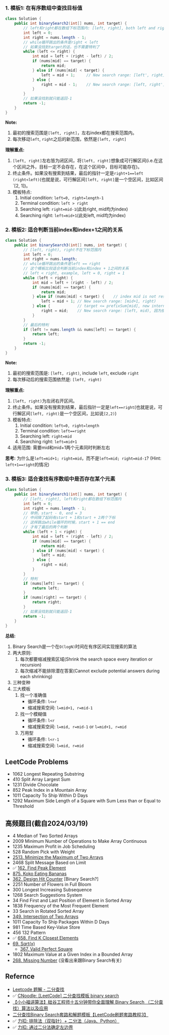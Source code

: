 

### 1. 模板1: 在有序数组中查找目标值
```java
class Solution {
    public int binarySearch2(int[] nums, int target) {
        // left和right都在数组下标范围内: [left, right], both left and right included
        int left = 0;
        int right = nums.length - 1;
        // while循环跳出的条件是right < left
        // 如果没找到target的话，也不需要特判了
        while (left <= right) {
            int mid = left + (right - left) / 2;
            if (nums[mid] == target) {
                return mid;
            } else if (nums[mid] < target) {
                left = mid + 1;     // New search range: [left', right], where left'=mid+1, since nums[mid] is not considered anymore
            } else {
                right = mid - 1;    // New search range: [left, right'], where right'=mid-1
            }
        }
        // 如果没找到就只能返回-1
        return -1;
    }
}
```
**Note:**
1. 最初的搜索范围是`[left, right]`，左右index都在搜索范围内。
2. 每次移动`left`, `right`之后的新范围，依然是`[left, right]`

**理解重点:**
1. `[left, right]`左右皆为闭区间，将`[left, right]`想象成可行解区间(i.e.在这个区间之外，目标一定不会存在，在这个区间中，目标可能存在)。
2. 终止条件。如果没有搜索到结果，最后的指针一定是`right+1==left (right<left)`(也就是说，可行解区间`[left, right]`是一个空区间，比如区间`[2, 1])。
3. 模板特点:
   1. Initial condition: `left=0, right=length-1`
   2. Terminal condition: `left > right`
   3. Searching left: `right=mid-1`(此处right, mid均为index)
   4. Searching right: `left=mid+1`(此处left, mid均为index)


### 2. 模板2: 适合判断当前index和index+1之间的关系
```java
class Solution {
    public int binarySearch3(int[] nums, int target) {
        // [left, right), right不在下标范围内
        int left = 0;
        int right = nums.length;
        // while循环跳出的条件是left == right
        // 这个模板比较适合判断当前index和index + 1之间的关系
        // left < right, example, left = 0, right = 1
        while (left < right) {
            int mid = left + (right - left) / 2;
            if (nums[mid] == target) {
                return mid;
            } else if (nums[mid] < target) {    // index mid is not result, therefore set left as mid+1
                left = mid + 1; // New search range: [mid+1, right)
            } else {            // target <= prefixSum[mid], new internal is [left, mid)
                right = mid;    // New search range: [left, mid), 因为搜索范围是左闭右开所以这里不能-1
            }
        }
        // 最后的特判
        if (left != nums.length && nums[left] == target) {
            return left;
        }
        return -1;
    }
}
```
**Note:**
1. 最初的搜索范围是: `[left, right)`, include `left`, exclude `right`
2. 每次移动后的搜索范围依然是: `[left, right)`

**理解重点:**
1. `[left, right)`为左闭右开区间。
2. 终止条件。如果没有搜索到结果，最后指针一定是`left==right`(也就是说，可行解区间`[left, right)`是一个空区间，比如说`[2,2)`)
3. 模板特点:
   1. Initial condition: `left=0, right=length`
   2. Terminal condition: `left==right`
   3. Searching left: `right=mid`
   4. Searching right: `left=mid+1`
4. 适用范围: 需要mid和mid+1两个元素同时判断左右

**思考:** 为什么是`left=mid+1; right=mid`，而不是`left=mid; right=mid-1`? (Hint: `left+1==right`的情况)


### 3. 模板3: 适合查找有序数组中是否存在某个元素
```java
class Solution {
    public int binarySearch1(int[] nums, int target) {
        // [left, right], left和right都在数组下标范围内
        int left = 0;
        int right = nums.length - 1;
        // 举例，start - 0, end = 3
        // 中间隔了起码有start + 1和start + 2两个下标
        // 这样跳出while循环的时候，start + 1 == end
        // 才有了最后的两个判断
        while (left + 1 < right) {
            int mid = left + (right - left) / 2;
            if (nums[mid] == target) {
                return mid;
            } else if (nums[mid] < target) {
                left = mid;
            } else {
                right = mid;
            }
        }
        // 特判
        if (nums[left] == target) {
            return left;
        }
        if (nums[right] == target) {
            return right;
        }
        // 如果没找到就只能返回-1
        return -1;
    }
}
```

**总结:**
1. Binary Search是一个在`O(logN)`时间在有序区间实现搜索的算法
2. 两大原则:
   1. 每次都要缩减搜索区域(Shrink the search space every iteration or recursion)
   2. 每次缩减不能排除潜在答案(Cannot exclude potential answers during each shrinking)
3. 三种变种
4. 三大模板
   1. 找一个准确值
      * 循环条件: `l<=r`
      * 缩减搜索空间: `l=mid+1, r=mid-1`
   2. 找一个模糊值
      * 循环条件: `l<r`
      * 缩减搜索空间: `l=mid, r=mid-1` or `l=mid+1, r=mid`
   3. 万用型
      * 循环条件: `l<r-1`
      * 缩减搜索空间: `l=mid, r=mid`



## LeetCode Problems
* 1062 Longest Repeating Substring
* 410 Split Array Largest Sum
* 1231 Divide Chocolate
* 852 Peak Index in a Mountain Array
* 1011 Capacity To Ship Within D Days 
* 1292 Maximum Side Length of a Square with Sum Less than or Equal to Threshold



## 高频题目(截自2024/03/19)
* 4	    Median of Two Sorted Arrays
* 2009	Minimum Number of Operations to Make Array Continuous
* 1235	Maximum Profit in Job Scheduling
* 528	Random Pick with Weight
* [2513. Minimize the Maximum of Two Arrays](https://leetcode.com/problems/minimize-the-maximum-of-two-arrays/description/)
* 2468	Split Message Based on Limit
* ✅ [162. Find Peak Element](https://leetcode.com/problems/find-peak-element/)
* [875. Koko Eating Bananas](https://leetcode.com/problems/koko-eating-bananas/description/)
* [362. Design Hit Counter](https://leetcode.com/problems/design-hit-counter/description/) [Binary Search?]
* 2251	Number of Flowers in Full Bloom
* 300	Longest Increasing Subsequence
* 1268	Search Suggestions System
* 34	Find First and Last Position of Element in Sorted Array
* 1838	Frequency of the Most Frequent Element
* 33	Search in Rotated Sorted Array
* [349. Intersection of Two Arrays](https://leetcode.com/problems/intersection-of-two-arrays/)
* 1011	Capacity To Ship Packages Within D Days
* 981	Time Based Key-Value Store
* 456	132 Pattern
* ✅ [658. Find K Closest Elements](https://leetcode.com/problems/find-k-closest-elements/)
* [69. Sqrt(x)](https://leetcode.com/problems/sqrtx/)
  * [367. Valid Perfect Square](https://leetcode.com/problems/valid-perfect-square/)
* 1802	Maximum Value at a Given Index in a Bounded Array
* [268. Missing Number](https://leetcode.com/problems/missing-number/description/) (没看出来跟Binary Search有关)



## Refernce
* [Leetcode 题解 - 二分查找](https://blog.nowcoder.net/n/799b30349a8d4eb68f489ddc97a463c2)
* ✅ [CNoodle: [LeetCode] 二分查找模板 binary search](https://www.cnblogs.com/cnoodle/p/14267991.html)
* [【小小福讲算法】硅谷工程师十五分钟带你全面理解 Binary Search （二分查找）算法以及应用](https://www.youtube.com/watch?v=U3U9XMtSxQc&list=PL6i_0cc-sEeIH2xUJX8xrDHoEhkni1Tk8)
* [二分查找Binary Search套路和解题模板【LeetCode刷题套路教程3】](https://www.youtube.com/watch?v=j2_JW3In9PE&list=PLV5qT67glKSErHD66rKTfqerMYz9OaTOs&index=3)
* ✅ [力扣: 排除法（双指针）+ 二分法（Java、Python）](https://leetcode.cn/problems/find-k-closest-elements/solutions/12476/pai-chu-fa-shuang-zhi-zhen-er-fen-fa-python-dai-ma/)
* ✅ [力扣: 通过二分法确定左边界](https://leetcode.cn/problems/find-k-closest-elements/solutions/376097/tong-guo-er-fen-fa-que-ding-zuo-bian-jie-by-hao-ha/)